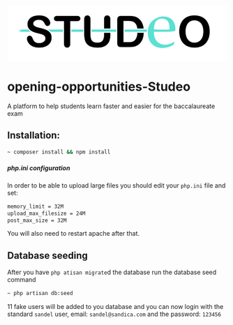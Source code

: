 ![Studeo Logo](public/images/logo.png)
# opening-opportunities-Studeo
A platform to help students learn faster and easier for the baccalaureate exam


## Installation:
```bash
~ composer install && npm install
```
##### php.ini configuration
In order to be able to upload large files you should edit your `php.ini` file and set:
```apacheconfig
memory_limit = 32M
upload_max_filesize = 24M
post_max_size = 32M
```
You will also need to restart apache after that.

## Database seeding
After you have `php atisan migrate`d the database run the database seed command
```bash
~ php artisan db:seed
```

11 fake users will be added to you database and you can now login with the standard `sandel` user, email: `sandel@sandica.com` and the password: `123456`
